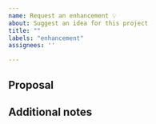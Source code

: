 ```yaml
---
name: Request an enhancement 💡
about: Suggest an idea for this project
title: ""
labels: "enhancement"
assignees: ''

---
```

<!-- A clear and concise description. Thanks for your contribution! -->


## Proposal

## Additional notes
